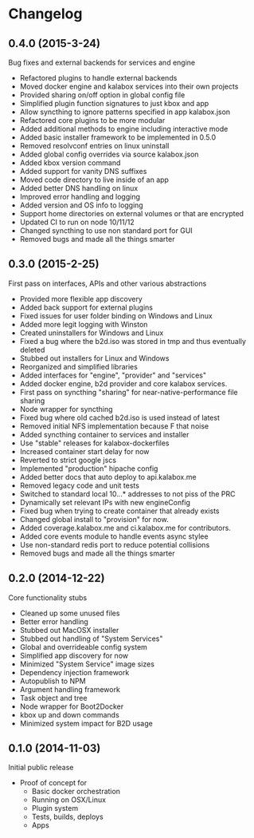# Changelog

## 0.4.0 (2015-3-24)

Bug fixes and external backends for services and engine

- Refactored plugins to handle external backends
- Moved docker engine and kalabox services into their own projects
- Provided sharing on/off option in global config file
- Simplified plugin function signatures to just kbox and app
- Allow syncthing to ignore patterns specified in app kalabox.json
- Refactored core plugins to be more modular
- Added additional methods to engine including interactive mode
- Added basic installer framework to be implemented in 0.5.0
- Removed resolvconf entries on linux uninstall
- Added global config overrides via source kalabox.json
- Added kbox version command
- Added support for vanity DNS suffixes
- Moved code directory to live inside of an app
- Added better DNS handling on linux
- Improved error handling and logging
- Added version and OS info to logging
- Support home directories on external volumes or that are encrypted
- Updated CI to run on node 10/11/12
- Changed syncthing to use non standard port for GUI
- Removed bugs and made all the things smarter

## 0.3.0 (2015-2-25)

First pass on interfaces, APIs and other various abstractions

- Provided more flexible app discovery
- Added back support for external plugins
- Fixed issues for user folder binding on Windows and Linux
- Added more legit logging with Winston
- Created uninstallers for Windows and Linux
- Fixed a bug where the b2d.iso was stored in tmp and thus eventually deleted
- Stubbed out installers for Linux and Windows
- Reorganized and simplified libraries
- Added interfaces for "engine", "provider" and "services"
- Added docker engine, b2d provider and core kalabox services.
- First pass on syncthing "sharing" for near-native-performance file sharing
- Node wrapper for syncthing
- Fixed bug where old cached b2d.iso is used instead of latest
- Removed initial NFS implementation because F that noise
- Added syncthing container to services and installer
- Use "stable" releases for kalabox-dockerfiles
- Increased container start delay for now
- Reverted to strict google jscs
- Implemented "production" hipache config
- Added better docs that auto deploy to api.kalabox.me
- Removed legacy code and unit tests
- Switched to standard local 10.*.*.* addresses to not piss of the PRC
- Dynamically set relevant IPs with new engineConfig
- Fixed bug when trying to create container that already exists
- Changed global install to "provision" for now.
- Added coverage.kalabox.me and ci.kalabox.me for contributors.
- Added core events module to handle events async stylee
- Use non-standard redis port to reduce potential collisions
- Removed bugs and made all the things smarter

## 0.2.0 (2014-12-22)

Core functionality stubs

- Cleaned up some unused files
- Better error handling
- Stubbed out MacOSX installer
- Stubbed out handling of "System Services"
- Global and overrideable config system
- Simplified app discovery for now
- Minimized "System Service" image sizes
- Dependency injection framework
- Autopublish to NPM
- Argument handling framework
- Task object and tree
- Node wrapper for Boot2Docker
- kbox up and down commands
- Minimized system impact for B2D usage

## 0.1.0 (2014-11-03)

Initial public release

- Proof of concept for
  - Basic docker orchestration
  - Running on OSX/Linux
  - Plugin system
  - Tests, builds, deploys
  - Apps
